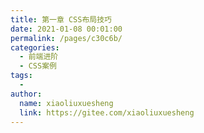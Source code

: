 ```yaml
---
title: 第一章 CSS布局技巧
date: 2021-01-08 00:01:00
permalink: /pages/c30c6b/
categories:
  - 前端进阶
  - CSS案例
tags:
  - 
author: 
  name: xiaoliuxuesheng
  link: https://gitee.com/xiaoliuxuesheng
---
```

